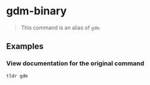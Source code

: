 # gdm-binary

> This command is an alias of `gdm`.

## Examples

### View documentation for the original command

```bash
tldr gdm
```
